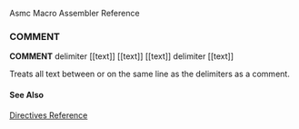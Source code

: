 Asmc Macro Assembler Reference

### COMMENT

**COMMENT** delimiter [[text]]
[[text]]
[[text]] delimiter [[text]]


Treats all text between or on the same line as the delimiters as a comment.

#### See Also

[Directives Reference](readme.md)